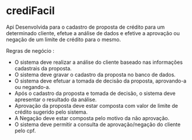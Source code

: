 # crediFacil
 
Api Desenvolvida para o cadastro de proposta de crédito para um determinado cliente, efetue a análise de dados e efetive a aprovação ou negação de um limite de crédito para o mesmo.

Regras de negócio : 

- O sistema deve realizar a análise do cliente baseado nas informações cadastrais da proposta.
- O sistema deve gravar o cadastro da proposta no banco de dados.
- O sistema deve efetuar a tomada de decisão da proposta, aprovando-a ou negando-a.
- Após o cadastro da proposta e tomada de decisão, o sistema deve apresentar o resultado da análise.
- Aprovação da proposta deve estar composta com valor de limite de crédito sugerido pelo sistema.
- A Negação deve estar composta pelo motivo da não aprovação.
- O sistema deve permitir a consulta de aprovação/negação do cliente pelo cpf.
